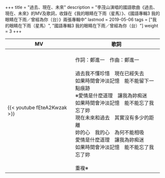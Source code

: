 +++
title = "過去、現在、未來"
description = "李茂山演唱的國語歌曲《過去、現在、未來》的MV及歌詞，收錄在《我的眼睛在下雨（星馬）》、《國語專輯3 我的眼睛在下雨／曾經為你（台）》兩張專輯中"
lastmod = 2019-05-06
tags = ["我的眼睛在下雨（星馬）", "國語專輯3 我的眼睛在下雨／曾經為你（台）"]
weight = 3
+++

MV  | 歌詞  
--------------|-------
{{< youtube fEteA2Kwzak >}}|<br/>作詞：鄭進一　作曲：鄭進一<br/><br/>過去我不懂珍惜　現在已經失去<br/>如果時間會沖淡記憶　能不能留下一點痕跡<br/>※愛情是什麼道理　讓我為妳痴迷<br/>如果時間會沖淡記憶　能不能忘了我忘了妳<br/>現在未來和過去　其實沒有多少的距離<br/>妳的心　我的心　為何不能相吸<br/>愛情是什麼道理　讓我為妳痴迷<br/>如果時間會沖淡記憶　能不能忘了我忘了妳<br/><br/>重複※